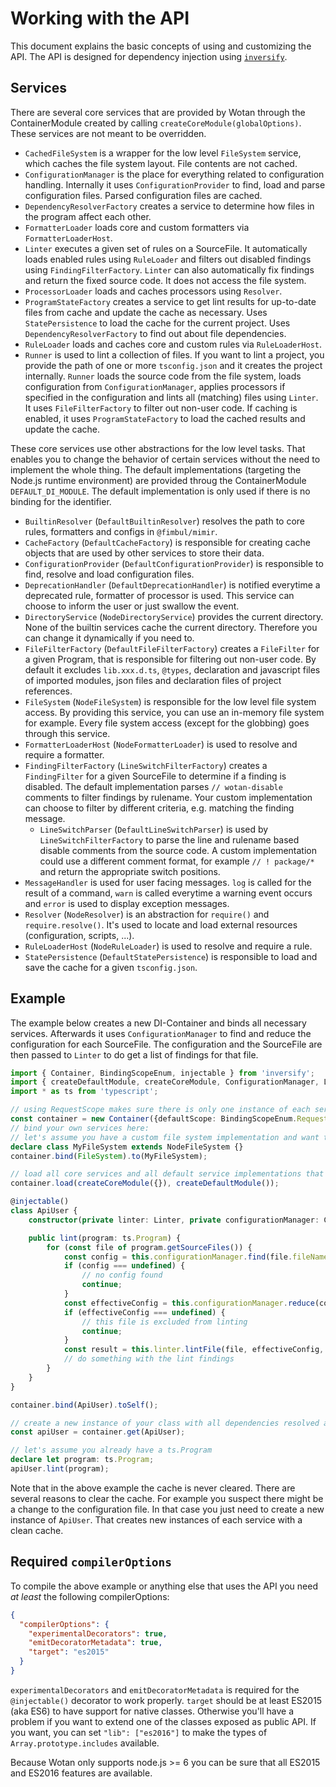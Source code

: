 # Working with the API

This document explains the basic concepts of using and customizing the API.
The API is designed for dependency injection using [`inversify`](https://github.com/inversify/InversifyJS).

## Services

There are several core services that are provided by Wotan through the ContainerModule created by calling `createCoreModule(globalOptions)`. These services are not meant to be overridden.

* `CachedFileSystem` is a wrapper for the low level `FileSystem` service, which caches the file system layout. File contents are not cached.
* `ConfigurationManager` is the place for everything related to configuration handling. Internally it uses `ConfigurationProvider` to find, load and parse configuration files. Parsed configuration files are cached.
* `DependencyResolverFactory` creates a service to determine how files in the program affect each other.
* `FormatterLoader` loads core and custom formatters via `FormatterLoaderHost`.
* `Linter` executes a given set of rules on a SourceFile. It automatically loads enabled rules using `RuleLoader` and filters out disabled findings using `FindingFilterFactory`. `Linter` can also automatically fix findings and return the fixed source code. It does not access the file system.
* `ProcessorLoader` loads and caches processors using `Resolver`.
* `ProgramStateFactory` creates a service to get lint results for up-to-date files from cache and update the cache as necessary. Uses `StatePersistence` to load the cache for the current project. Uses `DependencyResolverFactory` to find out about file dependencies.
* `RuleLoader` loads and caches core and custom rules via `RuleLoaderHost`.
* `Runner` is used to lint a collection of files. If you want to lint a project, you provide the path of one or more `tsconfig.json` and it creates the project internally. `Runner` loads the source code from the file system, loads configuration from `ConfigurationManager`, applies processors if specified in the configuration and lints all (matching) files using `Linter`. It uses `FileFilterFactory` to filter out non-user code. If caching is enabled, it uses `ProgramStateFactory` to load the cached results and update the cache.

These core services use other abstractions for the low level tasks. That enables you to change the behavior of certain services without the need to implement the whole thing.
The default implementations (targeting the Node.js runtime environment) are provided throug the ContainerModule `DEFAULT_DI_MODULE`. The default implementation is only used if there is no binding for the identifier.

* `BuiltinResolver` (`DefaultBuiltinResolver`) resolves the path to core rules, formatters and configs in `@fimbul/mimir`.
* `CacheFactory` (`DefaultCacheFactory`) is responsible for creating cache objects that are used by other services to store their data.
* `ConfigurationProvider` (`DefaultConfigurationProvider`) is responsible to find, resolve and load configuration files.
* `DeprecationHandler` (`DefaultDeprecationHandler`) is notified everytime a deprecated rule, formatter of processor is used. This service can choose to inform the user or just swallow the event.
* `DirectoryService` (`NodeDirectoryService`) provides the current directory. None of the builtin services cache the current directory. Therefore you can change it dynamically if you need to.
* `FileFilterFactory` (`DefaultFileFilterFactory`) creates a `FileFilter` for a given Program, that is responsible for filtering out non-user code. By default it excludes `lib.xxx.d.ts`, `@types`, declaration and javascript files of imported modules, json files and declaration files of project references.
* `FileSystem` (`NodeFileSystem`) is responsible for the low level file system access. By providing this service, you can use an in-memory file system for example. Every file system access (except for the globbing) goes through this service.
* `FormatterLoaderHost` (`NodeFormatterLoader`) is used to resolve and require a formatter.
* `FindingFilterFactory` (`LineSwitchFilterFactory`) creates a `FindingFilter` for a given SourceFile to determine if a finding is disabled. The default implementation parses `// wotan-disable` comments to filter findings by rulename. Your custom implementation can choose to filter by different criteria, e.g. matching the finding message.
  * `LineSwitchParser` (`DefaultLineSwitchParser`) is used by `LineSwitchFilterFactory` to parse the line and rulename based disable comments from the source code. A custom implementation could use a different comment format, for example `// ! package/*` and return the appropriate switch positions.
* `MessageHandler` is used for user facing messages. `log` is called for the result of a command, `warn` is called everytime a warning event occurs and `error` is used to display exception messages.
* `Resolver` (`NodeResolver`) is an abstraction for `require()` and `require.resolve()`. It's used to locate and load external resources (configuration, scripts, ...).
* `RuleLoaderHost` (`NodeRuleLoader`) is used to resolve and require a rule.
* `StatePersistence` (`DefaultStatePersistence`) is responsible to load and save the cache for a given `tsconfig.json`.

## Example

The example below creates a new DI-Container and binds all necessary services. Afterwards it uses `ConfigurationManager` to find and reduce the configuration for each SourceFile. The configuration and the SourceFile are then passed to `Linter` to do get a list of findings for that file.

```ts
import { Container, BindingScopeEnum, injectable } from 'inversify';
import { createDefaultModule, createCoreModule, ConfigurationManager, Linter, FileSystem, NodeFileSystem } from '@fimbul/wotan';
import * as ts from 'typescript';

// using RequestScope makes sure there is only one instance of each service and therefore only one cache
const container = new Container({defaultScope: BindingScopeEnum.Request});
// bind your own services here:
// let's assume you have a custom file system implementation and want to replace the default
declare class MyFileSystem extends NodeFileSystem {}
container.bind(FileSystem).to(MyFileSystem);

// load all core services and all default service implementations that are not already bound
container.load(createCoreModule({}), createDefaultModule());

@injectable()
class ApiUser {
    constructor(private linter: Linter, private configurationManager: ConfigurationManager) {}

    public lint(program: ts.Program) {
        for (const file of program.getSourceFiles()) {
            const config = this.configurationManager.find(file.fileName);
            if (config === undefined) {
                // no config found
                continue;
            }
            const effectiveConfig = this.configurationManager.reduce(config, file.fileName);
            if (effectiveConfig === undefined) {
                // this file is excluded from linting
                continue;
            }
            const result = this.linter.lintFile(file, effectiveConfig, program);
            // do something with the lint findings
        }
    }
}

container.bind(ApiUser).toSelf();

// create a new instance of your class with all dependencies resolved and injected
const apiUser = container.get(ApiUser);

// let's assume you already have a ts.Program
declare let program: ts.Program;
apiUser.lint(program);
```

Note that in the above example the cache is never cleared. There are several reasons to clear the cache. For example you suspect there might be a change to the configuration file.
In that case you just need to create a new instance of `ApiUser`. That creates new instances of each service with a clean cache.

## Required `compilerOptions`

To compile the above example or anything else that uses the API you need *at least* the following compilerOptions:

```json
{
  "compilerOptions": {
    "experimentalDecorators": true,
    "emitDecoratorMetadata": true,
    "target": "es2015"
  }
}
```

`experimentalDecorators` and `emitDecoratorMetadata` is required for the `@injectable()` decorator to work properly.
`target` should be at least ES2015 (aka ES6) to have support for native classes. Otherwise you'll have a problem if you want to extend one of the classes exposed as public API.
If you want, you can set `"lib": ["es2016"]` to make the types of `Array.prototype.includes` available.

Because Wotan only supports node.js >= 6 you can be sure that all ES2015 and ES2016 features are available.
